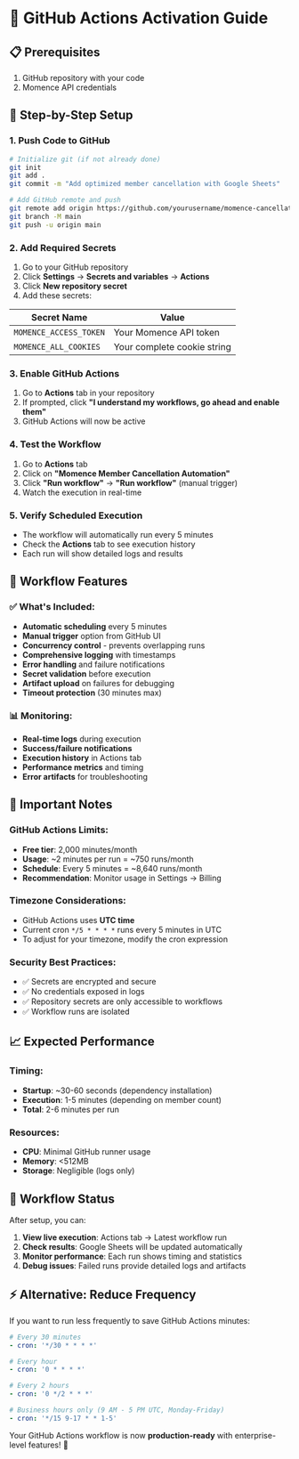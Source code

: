 # 🔄 GitHub Actions Activation Guide

## 📋 Prerequisites
1. GitHub repository with your code
2. Momence API credentials

## 🚀 Step-by-Step Setup

### 1. Push Code to GitHub
```bash
# Initialize git (if not already done)
git init
git add .
git commit -m "Add optimized member cancellation with Google Sheets"

# Add GitHub remote and push
git remote add origin https://github.com/yourusername/momence-cancellation.git
git branch -M main
git push -u origin main
```

### 2. Add Required Secrets
1. Go to your GitHub repository
2. Click **Settings** → **Secrets and variables** → **Actions**
3. Click **New repository secret**
4. Add these secrets:

| Secret Name | Value |
|-------------|--------|
| `MOMENCE_ACCESS_TOKEN` | Your Momence API token |
| `MOMENCE_ALL_COOKIES` | Your complete cookie string |

### 3. Enable GitHub Actions
1. Go to **Actions** tab in your repository
2. If prompted, click **"I understand my workflows, go ahead and enable them"**
3. GitHub Actions will now be active

### 4. Test the Workflow
1. Go to **Actions** tab
2. Click on **"Momence Member Cancellation Automation"**
3. Click **"Run workflow"** → **"Run workflow"** (manual trigger)
4. Watch the execution in real-time

### 5. Verify Scheduled Execution
- The workflow will automatically run every 5 minutes
- Check the **Actions** tab to see execution history
- Each run will show detailed logs and results

## 🔧 Workflow Features

### ✅ What's Included:
- **Automatic scheduling** every 5 minutes
- **Manual trigger** option from GitHub UI
- **Concurrency control** - prevents overlapping runs
- **Comprehensive logging** with timestamps
- **Error handling** and failure notifications
- **Secret validation** before execution
- **Artifact upload** on failures for debugging
- **Timeout protection** (30 minutes max)

### 📊 Monitoring:
- **Real-time logs** during execution
- **Success/failure notifications**
- **Execution history** in Actions tab
- **Performance metrics** and timing
- **Error artifacts** for troubleshooting

## 🚨 Important Notes

### GitHub Actions Limits:
- **Free tier**: 2,000 minutes/month
- **Usage**: ~2 minutes per run = ~750 runs/month
- **Schedule**: Every 5 minutes = ~8,640 runs/month
- **Recommendation**: Monitor usage in Settings → Billing

### Timezone Considerations:
- GitHub Actions uses **UTC time**
- Current cron `*/5 * * * *` runs every 5 minutes in UTC
- To adjust for your timezone, modify the cron expression

### Security Best Practices:
- ✅ Secrets are encrypted and secure
- ✅ No credentials exposed in logs
- ✅ Repository secrets are only accessible to workflows
- ✅ Workflow runs are isolated

## 📈 Expected Performance

### Timing:
- **Startup**: ~30-60 seconds (dependency installation)
- **Execution**: 1-5 minutes (depending on member count)
- **Total**: 2-6 minutes per run

### Resources:
- **CPU**: Minimal GitHub runner usage
- **Memory**: <512MB
- **Storage**: Negligible (logs only)

## 🔄 Workflow Status

After setup, you can:
1. **View live execution**: Actions tab → Latest workflow run
2. **Check results**: Google Sheets will be updated automatically
3. **Monitor performance**: Each run shows timing and statistics
4. **Debug issues**: Failed runs provide detailed logs and artifacts

## ⚡ Alternative: Reduce Frequency

If you want to run less frequently to save GitHub Actions minutes:

```yaml
# Every 30 minutes
- cron: '*/30 * * * *'

# Every hour
- cron: '0 * * * *'

# Every 2 hours
- cron: '0 */2 * * *'

# Business hours only (9 AM - 5 PM UTC, Monday-Friday)
- cron: '*/15 9-17 * * 1-5'
```

Your GitHub Actions workflow is now **production-ready** with enterprise-level features! 🎉